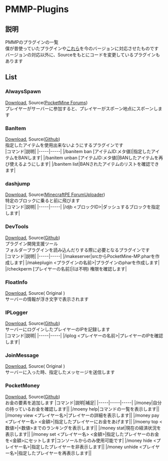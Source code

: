 # PMMP-Plugins

## 説明
PMMPのプラグインの一覧  
僕が昔使っていたプラグインや[これら](http://pmwiki.tech/%E3%83%97%E3%83%A9%E3%82%B0%E3%82%A4%E3%83%B3%E7%B4%B9%E4%BB%8B)を今のバージョンに対応させたものです  
バージョンの対応以外に、Sourceをもとにコードを変更しているプラグインもあります


## List
### AlwaysSpawn
[Download](https://github.com/Nerahikada/PMMP-Plugins/releases/download/Plugins/AlwaysSpawn_v2.2.3.11.phar), Source([PocketMine Forums](https://forums.pocketmine.net/plugins/alwaysspawn.284/))  
プレイヤーがサーバーに参加すると、プレイヤーがスポーン地点にスポーンします

### BanItem
[Download](https://github.com/Nerahikada/PMMP-Plugins/releases/download/Plugins/BanItem_v2.2.11.phar), Source([Github](https://github.com/LDX-MCPE/BanItem))  
指定したアイテムを使用出来ないようにするプラグインです  
|コマンド|説明|
|-----|-----|
|/banitem ban [アイテムID:メタ値]|指定したアイテムをBANします|
|/banitem unban [アイテムID:メタ値]|BANしたアイテムを再び使えるようにします|
|/banitem list|BANされたアイテムのリストを確認できます|

### dashjump
[Download](https://github.com/Nerahikada/PMMP-Plugins/releases/download/Plugins/dashjump_v1.1.11.phar), Source([MinecraftPE ForumUploader](http://uploader.mcpe.jp/detail?c=140))  
特定のブロックに乗ると前に飛びます  
|コマンド|説明|
|-----|-----|
|/djb <ブロックID>|ダッシュするブロックを指定します|

### DevTools
[Download](https://github.com/Nerahikada/PMMP-Plugins/releases/download/Plugins/DevTools_v1.12.9.phar), Source([Github](https://github.com/pmmp/PocketMine-DevTools))  
プラグイン開発支援ツール  
フォルダープラグインを読み込んだりする際に必要となるプラグインです  
|コマンド|説明|
|-----|-----|
|/makeserver|srcからPocketMine-MP.pharを作成します|
|/makeplugin <プラグインの名前>|プラグインのpharを作成します|
|/checkperm <node> [プレイヤーの名前]|(<node>は不明) 権限を確認します|

### FloatInfo
[Download](https://github.com/Nerahikada/PMMP-Plugins/releases/download/Plugins/FloatInfo_v1.0.11.1.phar), Source( Original )  
サーバーの情報が浮き文字で表示されます

### IPLogger
[Download](https://github.com/Nerahikada/PMMP-Plugins/releases/download/Plugins/IPLogger_v1.3.11.phar), Source([Github](https://github.com/PEMapModder/Small-ZC-Plugins/tree/master/IPLogger))  
サーバーにログインしたプレイヤーのIPを記録します  
|コマンド|説明|
|-----|-----|
|/iplog <プレイヤーの名前>|プレイヤーのIPを確認します|

### JoinMessage
[Download](https://github.com/Nerahikada/PMMP-Plugins/releases/download/Plugins/JoinMessage_v1.0.11.phar), Source( Original )  
サーバーに入った時、指定したメッセージを送信します

### PocketMoney
[Download](https://github.com/Nerahikada/PMMP-Plugins/releases/download/Plugins/PocketMoney_v4.0.1.11.phar), Source([Github](https://github.com/MinecrafterJPN/PocketMoney))  
お金の要素を追加します
|コマンド|説明|補足|
|-----|-----|-----|
|/money|自分の持っているお金を確認します||
|/moeny help|コマンドの一覧を表示します||
|/money view <プレイヤー名>|プレイヤーの詳細を表示します||
|/money pay <プレイヤー名> <金額>|指定したプレイヤーにお金をあげます||
|/moeny top <数値>|<数値>までのランキングを表示します||
|/money stat|現在の経済状況を表示します||
|/money set <プレイヤー名> <金額>|指定したプレイヤーのお金を<金額>にセットします|コンソールからのみ使用可能です|
|/money hide <プレイヤー名>|指定したプレイヤーを非表示します||
|/money unhide <プレイヤー名>|指定したプレイヤーを再表示します||
